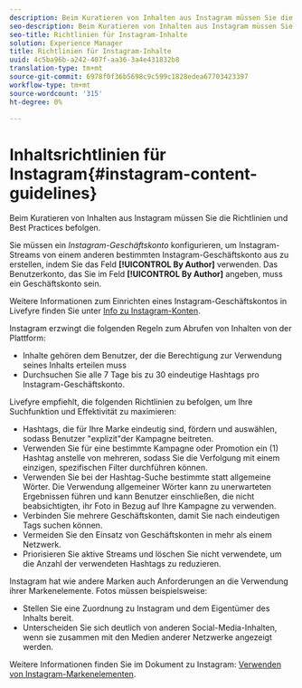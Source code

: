 ```yaml
---
description: Beim Kuratieren von Inhalten aus Instagram müssen Sie die Richtlinien und Best Practices befolgen.
seo-description: Beim Kuratieren von Inhalten aus Instagram müssen Sie die Richtlinien und Best Practices befolgen.
seo-title: Richtlinien für Instagram-Inhalte
solution: Experience Manager
title: Richtlinien für Instagram-Inhalte
uuid: 4c5ba96b-a242-407f-aa36-3a4e431832b8
translation-type: tm+mt
source-git-commit: 6978f0f36b5698c9c599c1828edea67703423397
workflow-type: tm+mt
source-wordcount: '315'
ht-degree: 0%

---
```



# Inhaltsrichtlinien für Instagram{#instagram-content-guidelines}

Beim Kuratieren von Inhalten aus Instagram müssen Sie die Richtlinien und Best Practices befolgen.

Sie müssen ein *Instagram-Geschäftskonto* konfigurieren, um Instagram-Streams von einem anderen bestimmten Instagram-Geschäftskonto aus zu erstellen, indem Sie das Feld **[!UICONTROL By Author]** verwenden. Das Benutzerkonto, das Sie im Feld **[!UICONTROL By Author]** angeben, muss ein Geschäftskonto sein.

Weitere Informationen zum Einrichten eines Instagram-Geschäftskontos in Livefyre finden Sie unter [Info zu Instagram-Konten](../c-users-creating-accounts-with-studio-access/t-configure-social-accout-instagram/c-about-instagram-accounts.md#c_about_instagram_accounts).

Instagram erzwingt die folgenden Regeln zum Abrufen von Inhalten von der Plattform:

* Inhalte gehören dem Benutzer, der die Berechtigung zur Verwendung seines Inhalts erteilen muss
* Durchsuchen Sie alle 7 Tage bis zu 30 eindeutige Hashtags pro Instagram-Geschäftskonto.

Livefyre empfiehlt, die folgenden Richtlinien zu befolgen, um Ihre Suchfunktion und Effektivität zu maximieren:

* Hashtags, die für Ihre Marke eindeutig sind, fördern und auswählen, sodass Benutzer &quot;explizit&quot;der Kampagne beitreten.
* Verwenden Sie für eine bestimmte Kampagne oder Promotion ein (1) Hashtag anstelle von mehreren, sodass Sie die Verfolgung mit einem einzigen, spezifischen Filter durchführen können.
* Verwenden Sie bei der Hashtag-Suche bestimmte statt allgemeine Wörter. Die Verwendung allgemeiner Wörter kann zu unerwarteten Ergebnissen führen und kann Benutzer einschließen, die nicht beabsichtigten, ihr Foto in Bezug auf Ihre Kampagne zu verwenden.
* Verbinden Sie mehrere Geschäftskonten, damit Sie nach eindeutigen Tags suchen können.
* Vermeiden Sie den Einsatz von Geschäftskonten in mehr als einem Netzwerk.
* Priorisieren Sie aktive Streams und löschen Sie nicht verwendete, um die Anzahl der verwendeten Hashtags zu reduzieren.

Instagram hat wie andere Marken auch Anforderungen an die Verwendung ihrer Markenelemente. Fotos müssen beispielsweise:

* Stellen Sie eine Zuordnung zu Instagram und dem Eigentümer des Inhalts bereit.
* Unterscheiden Sie sich deutlich von anderen Social-Media-Inhalten, wenn sie zusammen mit den Medien anderer Netzwerke angezeigt werden.

Weitere Informationen finden Sie im Dokument zu Instagram: [Verwenden von Instagram-Markenelementen](https://help.instagram.com/304689166306603).
